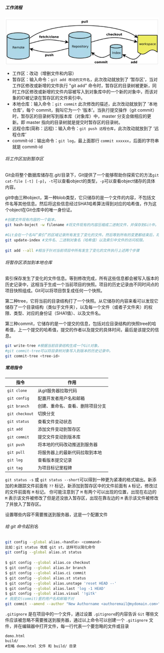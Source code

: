 ##### 工作流程

![](../picture/1/141.png)

- 工作区：改动（增删文件和内容）
- 暂存区：输入命令：`git add 改动的文件名`，此次改动就放到了 ‘暂存区’，当对工作区修改或新增的文件执行 "git add" 命令时，暂存区的目录树被更新，同时工作区修改或新增的文件内容被写入到对象库中的一个新的对象中，而该对象的ID被记录在暂存区的文件索引中。
- 本地仓库：输入命令：`git commit` 此次修改的描述，此次改动就放到了 ’本地仓库’，每个 commit，我叫它为一个 ‘版本’。当执行提交操作（git commit）时，暂存区的目录树写到版本库（对象库）中，master 分支会做相应的更新。即 master 指向的目录树就是提交时暂存区的目录树。
- 远程仓库(简称：远程)：输入命令：`git push 远程仓库`，此次改动就放到了 ‘远程仓库’
- commit-id：输出命令：`git log`，最上面那行 `commit xxxxxx`，后面的字符串就是 commit-id

###### 将工作区加到暂存区

Git会将整个数据库储存在.git/目录下，Git提供了一个能够帮助你探索它的方法`git cat-file [-t] [-p]`，`-t`可以查看object的类型，`-p`可以查看object储存的具体内容。

git中由三种object，第一种blob类型，它只储存的是一个文件的内容，不包括文件名等其他信息。然后将这些信息经过SHA1哈希算法得到对应的哈希值，作为这个object在Git仓库中的唯一身份证。

```bash
#创建文件现有内容的一个副本。
git hash-boject -w filename #将文件现有的内容压缩成二进制文件，并保存到Git中。

#Git会在一个名叫“索引”的区域记录所有发生了变化的文件。然后等到所有的变更都结束后，将索引中的这些文件一起写入正式的版本历史记录中。
git update-index #文件名、二进制对象名（哈希值）以及索引中文件的访问权限。

git add --all #相当于针对当前项目中所有发生了变化的文件执行上述两个步骤
```

###### 将暂存区添加到本地仓库

索引保存发生了变化的文件信息。等到修改完成，所有这些信息都会被写入版本的历史记录中，这相当于生成一个当前项目的快照。项目的历史记录由不同时间点的项目快照组成。Git可以将项目恢复成任何一个快照。

第二种tree，它将当前的目录结构打了一个快照。从它储存的内容来看可以发现它储存了一个目录结构（类似于文件夹），以及每一个文件（或者子文件夹）的权限、类型、对应的身份证（SHA1值）、以及文件名。

第三种commit，它储存的是一个提交的信息，包括对应目录结构的快照tree的哈希值，上一个提交的哈希值，提交的作者以及提交的具体时间，最后是该提交的信息。

```bash
git write-tree #根据当前目录结构生成一个Git对象。
#git commit-tree可以将目录树对象写入到版本的历史记录中。
git commit-tree <tree-id>
```

##### 常用指令

| 指令           | 作用                             |
| -------------- | -------------------------------- |
| `git clone`    | 从git服务器拉取代码              |
| `git config`   | 配置开发者用户名和邮箱           |
| `git branch`   | 创建、重命名、查看、删除项目分支 |
| `git checkout` | 切换分支                         |
| `git status`   | 查看文件变动状态                 |
| `git add`      | 添加文件变动到暂存区             |
| `git commit`   | 提交文件变动到版本库             |
| `git push`     | 将本地的代码改动推送到服务器     |
| `git pull`     | 将服务器上的最新代码拉取到本地   |
| `git log`      | 查看版本提交记录                 |
| `git tag`      | 为项目标记里程碑                 |

  `git status -s` 或 `git status --short`可以得到一种更为紧凑的格式输出。新添加的未跟踪文件前面有 `??` 标记，新添加到暂存区中的文件前面有 `A` 标记，修改过的文件前面有 `M` 标记。 你可能注意到了 `M` 有两个可以出现的位置，出现在右边的 `M` 表示该文件被修改了但是还没放入暂存区，出现在靠左边的 `M` 表示该文件被修改了并放入了暂存区。

设置哪些内容不需要推送到服务器，这是一个配置文件

###### 给 git 命令起别名

```sh
git config --global alias.<handle> <command>
比如：git status 改成 git st，这样可以简化命令
git config --global alias.st status

$ git config --global alias.co checkout
$ git config --global alias.br branch
$ git config --global alias.ci commit
$ git config --global alias.st status
$ git config --global alias.unstage 'reset HEAD --'
$ git config --global alias.last 'log -1 HEAD'
$ git config --global alias.visual '!gitk'
# 我提交(commit)里的用户名和邮箱不对
git commit --amend --author "New Authorname <authoremail@mydomain.com>"
```

`.gitignore` 是在项目中的一个文件，通过设置 `.gitignore`的内容告诉 `Git` 哪些文件应该被忽略不需要推送到服务器，通过以上命令可以创建一个 `.gitignore` 文件，并在编辑器中打开文件，每一行代表一个要忽略的文件或目录

```
demo.html
build/
#忽略 demo.html 文件 和 build/ 目录
```

